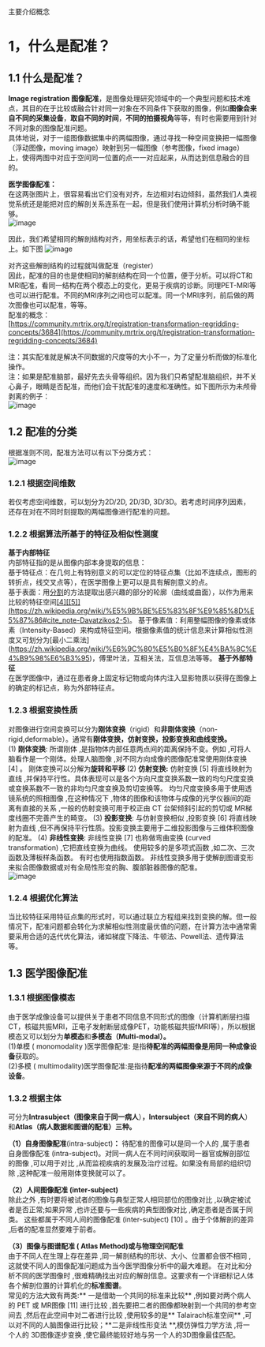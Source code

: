 主要介绍概念

# 1，什么是配准？
## 1.1 什么是配准？
**Image registration 图像配准**，是图像处理研究领域中的一个典型问题和技术难点，其目的在于比较或融合针对同一对象在不同条件下获取的图像，例如**图像会来自不同的采集设备**，**取自不同的时间**，**不同的拍摄视角**等等，有时也需要用到针对不同对象的图像配准问题。  
具体地说，对于一组图像数据集中的两幅图像，通过寻找一种空间变换把一幅图像（浮动图像，moving image）映射到另一幅图像（参考图像，fixed image）上，使得两图中对应于空间同一位置的点一一对应起来，从而达到信息融合的目的。

**医学图像配准：**  
在这两张图片上，很容易看出它们没有对齐，左边相对右边倾斜，虽然我们人类视觉系统还是能把对应的解剖关系连系在一起，但是我们使用计算机分析时确不能够。  
![image](https://github.com/Alexa2077/Preprocessing-of-stroke-MRI-data/assets/59952693/557bd561-76f8-442d-a2d2-8b43d6e6d32a)

因此，我们希望相同的解剖结构对齐，用坐标表示的话，希望他们在相同的坐标上。如下图
![image](https://github.com/Alexa2077/Preprocessing-of-stroke-MRI-data/assets/59952693/832d48ed-47af-4612-9c53-2443c6390773)

对齐这些解剖结构的过程就叫做配准（register）  
因此，配准的目的也是使相同的解剖结构在同一个位置，便于分析。可以将CT和MRI配准，看同一结构在两个模态上的变化，更易于疾病的诊断。同理PET-MRI等也可以进行配准。不同的MRI序列之间也可以配准。同一个MRI序列，前后做的两次图像也可以配准，等等。  
配准的概念：  
[https://community.mrtrix.org/t/registration-transformation-regridding-concepts/3684](https://community.mrtrix.org/t/registration-transformation-regridding-concepts/3684)

注：其实配准就是解决不同数据的尺度等的大小不一，为了定量分析而做的标准化操作。  
注：如果是配准脑部，最好先去头骨等组织。因为我们只希望配准脑组织，并不关心鼻子，眼睛是否配准，而他们会干扰配准的速度和准确性。如下图所示为未颅骨剥离的例子：  
![image](https://github.com/Alexa2077/Preprocessing-of-stroke-MRI-data/assets/59952693/d2f2e2dd-e99a-4c43-9580-58d3aed8d323)
  
## 1.2 配准的分类  
根据准则不同，配准方法可以有以下分类方式：  
![image](https://github.com/Alexa2077/Preprocessing-of-stroke-MRI-data/assets/59952693/e0d37909-775b-45f4-964c-aca6901f2d4b)
  
### 1.2.1 根据空间维数  
若仅考虑空间维数，可以划分为2D/2D, 2D/3D, 3D/3D。若考虑时间序列因素，还存在对在不同时刻提取的两幅图像进行配准的问题。  
### 1.2.2 根据算法所基于的特征及相似性测度
**基于内部特征**  
内部特征指的是从图像内部本身提取的信息：  
基于特征点：在几何上有特别意义的可以定位的特征点集（比如不连续点，图形的转折点，线交叉点等），在医学图像上更可以是具有解剖意义的点。  
基于表面：用[分割](https://zh.wikipedia.org/wiki/%E5%9B%BE%E5%83%8F%E5%88%86%E5%89%B2)的方法提取出感兴趣的部分的轮廓（曲线或曲面），以作为用来比较的特征空间[[4][[5]] 
 (https://zh.wikipedia.org/wiki/%E5%9B%BE%E5%83%8F%E9%85%8D%E5%87%86#cite_note-Davatzikos2-5)](https://zh.wikipedia.org/wiki/%E5%9B%BE%E5%83%8F%E9%85%8D%E5%87%86#cite_note-Davatzikos-4)。
基于像素值：利用整幅图像的像素或体素（Intensity-Based）来构成特征空间。根据像素值的统计信息来计算相似性测度又可划分为[最小二乘法] 
 (https://zh.wikipedia.org/wiki/%E6%9C%80%E5%B0%8F%E4%BA%8C%E4%B9%98%E6%B3%95)，傅里叶法，互相关法，互信息法等等。
**基于外部特征**  
在医学图像中，通过在患者身上固定标记物或向体内注入显影物质以获得在图像上的确定的标记点，称为外部特征点。  


### 1.2.3 根据变换性质  
对图像进行空间变换可以分为**刚体变换**（rigid）和**非刚体变换**（non-rigid,deformable）。通常有**刚体变换，仿射变换，投影变换和曲线变换。**  
   (1) **刚体变换**: 所谓刚体 ,是指物体内部任意两点间的距离保持不变。例如 ,可将人脑看作是一个刚体。处理人脑图像 ,对不同方向成像的图像配准常使用刚体变换 [4] 。 刚体变换可以分解为**旋转和平移**
   (2) **仿射变换:** 仿射变换 [5] 将直线映射为直线 ,并保持平行性。具体表现可以是各个方向尺度变换系数一致的均匀尺度变换或变换系数不一致的非均匀尺度变换及剪切变换等。 均匀尺度变换多用于使用透镜系统的照相图像 ,在这种情况下 ,物体的图像和该物体与成像的光学仪器间的距离有直接的关系 ,一般的仿射变换可用于校正由 CT 台架倾斜引起的剪切或 MR梯度线圈不完善产生的畸变。
   (3) **投影变换**: 与仿射变换相似 ,投影变换 [6] 将直线映射为直线 ,但不再保持平行性质。投影变换主要用于二维投影图像与三维体积图像的配准。
   (4) **非线性变换**: 非线性变换 [7] 也称做弯曲变换 (curved transformation) ,它把直线变换为曲线。 使用较多的是多项式函数 ,如二次、三次函数及薄板样条函数。 有时也使用指数函数。 非线性变换多用于使解剖图谱变形来拟合图像数据或对有全局性形变的胸、腹部脏器图像的配准。    
![image](https://github.com/Alexa2077/Preprocessing-of-stroke-MRI-data/assets/59952693/edfdc9e8-b89a-4b05-b9bf-0f479db6f29a)


### 1.2.4 根据优化算法
当比较特征采用特征点集的形式时，可以通过联立方程组来找到变换的解。但一般情况下，配准问题都会转化为求解相似性测度最优值的问题，在计算方法中通常需要采用合适的迭代优化算法，诸如梯度下降法、牛顿法、Powell法、遗传算法等。
## 1.3 医学图像配准
### 1.3.1 根据图像模态
由于医学成像设备可以提供关于患者不同信息不同形式的图像（计算机断层扫描CT，核磁共振MRI，正电子发射断层成像PET，功能核磁共振fMRI等），所以根据模态又可以划分为**单模态**和**多模态（Multi-modal）。**  
  (1)单模 ( monomodality )医学图像配准: 是指**待配准的两幅图像是用同一种成像设备**获取的。  
  (2)多模 ( multimodality)医学图像配准:是指待**配准的两幅图像来源于不同的成像设备**。  

### 1.3.2 根据主体    
可分为**Intrasubject（图像来自于同一病人**）**，Intersubject（来自不同的病人**）和**Atlas（病人数据和图谱的配准）三种。**  

**（1）自身图像配准**(intra-subject)**：**
待配准的图像可以是同一个人的 ,属于患者自身图像配准 (intra-subject)。对同一病人在不同时间获取同一器官或解剖部位的图像 ,可以用于对比 ,从而监视疾病的发展及治疗过程。如果没有局部的组织切除 ,这种配准一般用刚体变换就可以了。

**（2）人间图像配准 (inter-subject)**  
除此之外 ,有时要将被试者的图像与典型正常人相同部位的图像对比 ,以确定被试者是否正常;如果异常 ,也许还要与一些疾病的典型图像对比 ,确定患者是否属于同类。 这些都属于不同人间的图像配准 (inter-subject) [10] 。由于个体解剖的差异 ,后者的配准显然要难于前者。  

**（3）图像与图谱配准 ( Atlas Method)或与物理空间配准**  
由于不同人在生理上存在差异 ,同一解剖结构的形状、大小、位置都会很不相同 ,这就使不同人的图像配准问题成为当今医学图像分析中的最大难题。 在对比和分析不同的医学图像时 ,很难精确找出对应的解剖信息。这要求有一个详细标记人体各个解剖位置的计算机化的**标准图谱**。  
 常见的方法大致有两类:** 一是借助一个共同的标准来比较** ,例如要对两个病人的 PET 或 MR图像 [11] 进行比较 ,首先要把二者的图像都映射到一个共同的参考空间去 ,然后在此空间中对二者进行比较 ,使用较多的是** Talairach标准空间** ,可以对不同的人脑图像进行比较；**二是非线性形变法 **,模仿弹性力学方法 ,将一个人的 3D图像逐步变换 ,使它最终能较好地与另一个人的3D图像最佳匹配。
